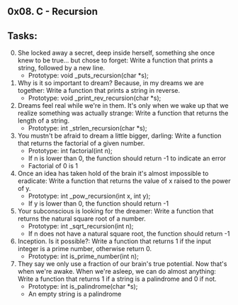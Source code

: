 0x08. C - Recursion
----------------------
## Tasks:
0. She locked away a secret, deep inside herself, something she once knew to be true... but chose to forget: Write a function that prints a string, followed by a new line.
	* Prototype: void _puts_recursion(char *s);
1. Why is it so important to dream? Because, in my dreams we are together: Write a function that prints a string in reverse.
	* Prototype: void _print_rev_recursion(char *s);
2. Dreams feel real while we're in them. It's only when we wake up that we realize something was actually strange: Write a function that returns the length of a string.
	* Prototype: int _strlen_recursion(char *s);
3. You mustn't be afraid to dream a little bigger, darling: Write a function that returns the factorial of a given number.
	* Prototype: int factorial(int n);
	* If n is lower than 0, the function should return -1 to indicate an error
	* Factorial of 0 is 1
4. Once an idea has taken hold of the brain it's almost impossible to eradicate: Write a function that returns the value of x raised to the power of y.
	* Prototype: int _pow_recursion(int x, int y);
	* If y is lower than 0, the function should return -1
5. Your subconscious is looking for the dreamer: Write a function that returns the natural square root of a number.
	* Prototype: int _sqrt_recursion(int n);
	* If n does not have a natural square root, the function should return -1
6. Inception. Is it possible?: Write a function that returns 1 if the input integer is a prime number, otherwise return 0.
	* Prototype: int is_prime_number(int n);
7. They say we only use a fraction of our brain's true potential. Now that's when we're awake. When we're asleep, we can do almost anything: Write a function that returns 1 if a string is a palindrome and 0 if not.
	* Prototype: int is_palindrome(char *s);
	* An empty string is a palindrome

